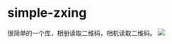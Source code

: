# simple-zxing
很简单的一个库，相册读取二维码，相机读取二维码。
[![](https://jitpack.io/v/githubityu/simple-zxing.svg)](https://jitpack.io/#githubityu/simple-zxing)
